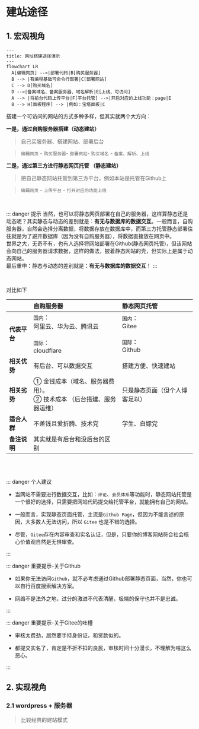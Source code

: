 
# 建站途径


## 1. 宏观视角

```mermaid
---
title: 网址搭建途径演示
---
flowchart LR
  A[编辑网页] -->|部署代码|B[购买服务器]      
  B --> |有编程基础可命令行部署|C[部署网站]
  C --> D[购买域名]
  D -->|备案域名、备案服务器、域名解析|E[上线、可访问]
  A --> |将前台代码上传平台|F[平台托管] -->|开启对应的上线功能：page|E
  B --> H[面板程序] --> |例如：宝塔面板|C
```

搭建一个可访问的网站的方式多种多样，但其实就两个大方向：

**一是，通过自购服务器搭建（动态建站）**  

> 自己买服务器、搭建网站、部署后台  

> `编辑网页` - `购买服务器`- `部署网站`- `购买域名` - `备案、解析、上线`

**二是，通过第三方进行静态网页托管 （静态建站）**  


> 把自己静态网站托管到第三方平台，例如本站是托管在Github上  

> `编辑网页` - `上传平台` - `打开对应的功能上线`

<br/>

::: danger <Badge type='warning'>提示</Badge>
当然，也可以将静态网页部署在自己的服务器，这样算静态还是动态呢？其实静态与动态的差别就是：**有无与数据库的数据交互**。一般而言，自购服务器，自然会选择分离数据，将数据存放在数据库中，而第三方托管静态部署往往就是为了避开数据库（因为没有自购服务器），将数据直接放在网页中。  
世界之大，无奇不有，也有人选择将网站部署在Github(静态网页托管)，但该网站会向自己的服务器请求数据，这样的做法，披着静态网站的壳，但实际上是属于动态网站。  
最后重申：静态与动态的差别就是：**有无与数据库的数据交互**！
:::







<br/>


<Badge type='info'>对比如下</Badge>

||自购服务器|静态网页托管|
|---|:---|:---|
|**代表平台**|`国内`：<br/> 阿里云、华为云、腾讯云 <br/> <br/> `国际`： <br/> cloudflare| `国内`： <br/> Gitee  <br/> <br/> `国际`：<br/> Github <br/> |
|**相关优势**|有后台、可以数据交互|搭建方便、快速建站|
|**相关劣势**|① 金钱成本（域名、服务器费用）。<br/> ② 技术成本 （后台搭建、服务器运维）|只是静态页面（但个人博客足以）|
|**适合人群**|不差钱且爱折腾、技术党| 学生、白嫖党|
|**备注说明**|其实就是有后台和没后台的区别|

<br/>

<br/>

::: danger <Badge type='warning'>个人建议</Badge>

- 当网站不需要进行数据交互，比如：`评论`、`会员体系`等功能时，静态网站托管是一个很好的选择，只需要把网站代码提交给托管平台，就能拥有自己的网站。  

- 一般而言，实现静态页面托管，主流是`Github Page`，但因为不能言述的原因，大多数人无法访问，所以 `Gitee` 也是不错的选择。 

- 尽管，`Gitee`存在内容审查和实名认证，但是，只要你的博客网站符合社会核心价值观自然是无惧审查。  

:::


::: danger <Badge type='danger'>重要提示-关于Github</Badge>

- 如果你无法访问`Github`，就不必考虑通过Github部署静态页面，当然，你也可以自行百度搜索解决方案。

- 网络不是法外之地，过分的激进不代表清醒，极端的保守也并不是忠诚。

:::


::: danger <Badge type='danger'>重要提示-关于Gitee的吐槽</Badge>

- 审核太费劲，居然要手持身份证，和贷款似的。  

- 都提交实名了，肯定是不折不扣的良民，审核时间十分漫长，不理解为啥这么恶心。  

:::


## 2. 实现视角 

### 2.1 wordpress + 服务器

> 比较经典的建站模式 









